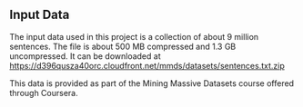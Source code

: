 Input Data
----------
The input data used in this project is a collection of about 9 million sentences. The file is about 500 MB compressed and 1.3 GB uncompressed. It can be downloaded at https://d396qusza40orc.cloudfront.net/mmds/datasets/sentences.txt.zip 

This data is provided as part of the Mining Massive Datasets course offered through Coursera.